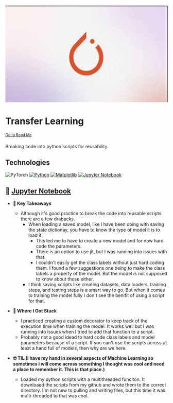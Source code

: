 <p align="center">
   <img src="https://github.com/AishaEvering/PyTorch_Exercises/blob/main/header_2.png" alt="PyTorch Logo" width="600" height="300">
</p>

# Transfer Learning
<sup>[Go to Read Me](https://github.com/AishaEvering/PyTorch_Exercises/blob/main/README.md)</sup>

Breaking code into python scripts for reusability.

## Technologies
![PyTorch](https://img.shields.io/badge/PyTorch-%23EE4C2C.svg?style=for-the-badge&logo=PyTorch&logoColor=white)
[![Python](https://img.shields.io/badge/python-3670A0?style=for-the-badge&logo=python&logoColor=ffdd54)](https://www.python.org/)
[![Matplotlib](https://img.shields.io/badge/Matplotlib-%23ffffff.svg?style=for-the-badge&logo=Matplotlib&logoColor=black)](https://matplotlib.org/)
[![Jupyter Notebook](https://img.shields.io/badge/jupyter-%23FA0F00.svg?style=for-the-badge&logo=jupyter&logoColor=white)](https://jupyter.org/)

## 📙 [Jupyter Notebook](https://github.com/AishaEvering/PyTorch_Exercises/blob/main/05_pytorch_going_modular_exercise_template.ipynb)

* **🔑 Key Takeaways**
   * Although it's good practice to break the code into reusable scripts there are a few drabacks.
     * When loading a saved model, like I have been doing with saving the state dictionay, you have to know the type of model it is to load it.
       *  This led me to have to create a new model and for now hard code the parameters.
       *  There is an option to use jit, but I was running into issues with that.
       *  I couldn't easily get the class labels without just hard coding them.  I found a few suggestions one being to make the class labels a property of the model.  But the model is not supposed to know about those either.
     * I think saving scripts like creating datasets, data loaders, training steps, and testing steps is a smart way to go.  But when it comes to training the model fully I don't see the benifit of using a script for that.   

* **😤 Where I Got Stuck**

  * I practiced creating a custom decorator to keep track of the execution time when training the model.  It works well but I was running into issues when I tried to add that function to a script.
  * Probably not a good idead to hard code class labels and model parameters because of a script.  If you can't use the scripts across at least a hand full of models, then why are we here.
 
* **🤓 TIL (I have my hand in several aspects of Machine Learning so sometimes I will come across something I thought was cool and need a place to remember it.  This is that place.)**

  * Loaded my python scripts with a multithreaded funciton.  It downloaed the scripts from my github and wrote them to the correct directory.  I'm not new to pulling and writing files, but this time it was multi-threaded to that was cool.
